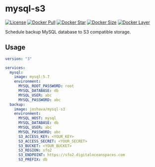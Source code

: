 # mysql-s3

[![License][license_md]][license]
[![Docker Pull][docker_pull]][docker]
[![Docker Star][docker_star]][docker]
[![Docker Size][docker_size]][docker]
[![Docker Layer][docker_layer]][docker]

Schedule backup MySQL database to S3 compatible storage.

## Usage

```yaml
version: "3"

services:
  mysql:
    image: mysql:5.7
    environment:
      MYSQL_ROOT_PASSWORD: root
      MYSQL_DATABASE: db
      MYSQL_USER: abc
      MYSQL_PASSWORD: abc
  backup:
    image: joshava/mysql-s3
    environment:
      MYSQL_HOST: mysql
      MYSQL_DATABASE: db
      MYSQL_USER: abc
      MYSQL_PASSWORD: abc
      S3_ACCESS_KEY: <YOUR_KEY>
      S3_ACCESS_SECRET: <YOUR_SECRET>
      S3_BUCKET: <YOUR_BUCKET>
      S3_REGION: sfo2
      S3_ENDPOINT: https://sfo2.digitaloceanspaces.com
      S3_PREFIX: db
```

[docker]: https://hub.docker.com/r/joshava/mysql-s3
[docker_pull]: https://img.shields.io/docker/pulls/joshava/mysql-s3.svg
[docker_star]: https://img.shields.io/docker/stars/joshava/mysql-s3.svg
[docker_size]: https://img.shields.io/microbadger/image-size/joshava/mysql-s3.svg
[docker_layer]: https://img.shields.io/microbadger/layers/joshava/mysql-s3.svg
[license]: https://github.com/joshava/mysql-s3/blob/master/LICENSE
[license_md]: https://img.shields.io/github/license/joshava/mysql-s3.svg
